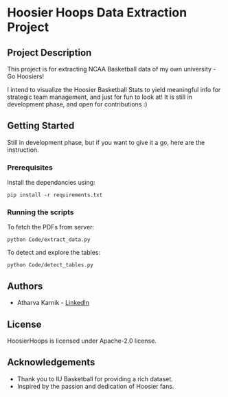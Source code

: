 
# Hoosier Hoops Data Extraction Project

## Project Description
This project is for extracting NCAA Basketball data of my own university - Go Hoosiers! 

I intend to visualize the Hoosier Basketball Stats to yield meaningful info for strategic team management, and just for fun to look at! It is still in development phase, and open for contributions :)

## Getting Started

Still in development phase, but if you want to give it a go, here are the instruction.

### Prerequisites

Install the dependancies using:

    pip install -r requirements.txt

### Running the scripts

To fetch the PDFs from server:

    python Code/extract_data.py

To detect and explore the tables:

    python Code/detect_tables.py

## Authors

 - Atharva Karnik - [LinkedIn](https://www.linkedin.com/in/atharvakarnik)

## License

HoosierHoops is licensed under Apache-2.0 license.

## Acknowledgements

 - Thank you to IU Basketball for providing a rich dataset.
 - Inspired by the passion and dedication of Hoosier fans.
